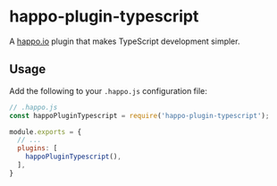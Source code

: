 # happo-plugin-typescript

A [happo.io](https://github.com/enduire/happo.io) plugin that makes TypeScript development simpler.

## Usage

Add the following to your `.happo.js` configuration file:

```js
// .happo.js
const happoPluginTypescript = require('happo-plugin-typescript');

module.exports = {
  // ...
  plugins: [
    happoPluginTypescript(),
  ],
}
```
